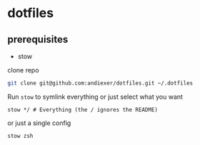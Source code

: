 # dotfiles

## prerequisites

- stow

clone repo

```bash
git clone git@github.com:andiexer/dotfiles.git ~/.dotfiles
```

Run `stow` to symlink everything or just select what you want

```
stow */ # Everything (the / ignores the README)
```

or just a single config

```bash
stow zsh
```

